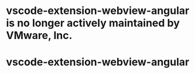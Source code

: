 # vscode-extension-webview-angular is no longer actively maintained by VMware, Inc.

# vscode-extension-webview-angular
